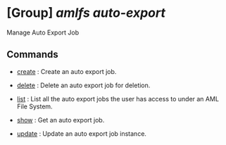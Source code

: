 # [Group] _amlfs auto-export_

Manage Auto Export Job

## Commands

- [create](/Commands/amlfs/auto-export/_create.md)
: Create an auto export job.

- [delete](/Commands/amlfs/auto-export/_delete.md)
: Delete an auto export job for deletion.

- [list](/Commands/amlfs/auto-export/_list.md)
: List all the auto export jobs the user has access to under an AML File System.

- [show](/Commands/amlfs/auto-export/_show.md)
: Get an auto export job.

- [update](/Commands/amlfs/auto-export/_update.md)
: Update an auto export job instance.

